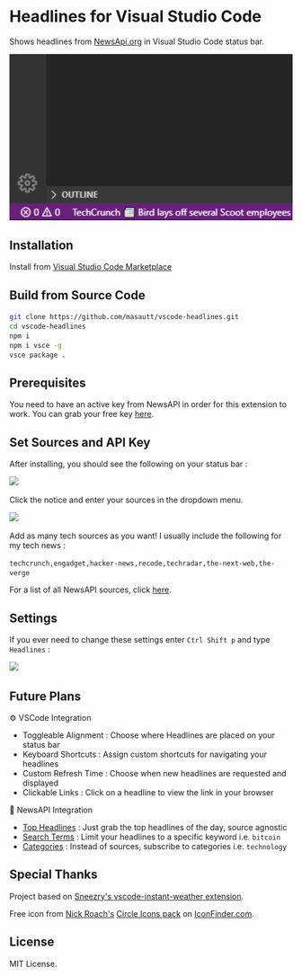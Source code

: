 # Headlines for Visual Studio Code

Shows headlines from [NewsApi.org](https://newsapi.org) in Visual Studio Code status bar.

<img width="620" src="https://raw.githubusercontent.com/masautt/vscode-headlines/master/resources/Headlines.PNG" />

## Installation

Install from [Visual Studio Code Marketplace](https://marketplace.visualstudio.com/items?itemName=masautt.vscode-headlines)

## Build from Source Code

```bash
git clone https://github.com/masautt/vscode-headlines.git
cd vscode-headlines
npm i
npm i vsce -g
vsce package .
```

## Prerequisites

You need to have an active key from NewsAPI in order for this extension to work. You can grab your free key [here](https://newsapi.org/register).


## Set Sources and API Key

After installing, you should see the following on your status bar :

<img width="400" src="https://i.imgur.com/YxW7KDO.png" />

Click the notice and enter your sources in the dropdown menu.

<img width="400" src="https://i.imgur.com/rYG4dlJ.png" />

Add as many tech sources as you want! I usually include the following for my tech news : 

`techcrunch,engadget,hacker-news,recode,techradar,the-next-web,the-verge`

For a list of all NewsAPI sources, click [here](https://newsapi.org/docs/endpoints/sources).

## Settings

If you ever need to change these settings enter `Ctrl Shift p` and type `Headlines` :

<img width="400" src="https://i.imgur.com/Ex9HxGq.png" />



## Future Plans

⚙️ VSCode Integration 
* Toggleable Alignment : Choose where Headlines are placed on your status bar
* Keyboard Shortcuts : Assign custom shortcuts for navigating your headlines
* Custom Refresh Time : Choose when new headlines are requested and displayed
* Clickable Links : Click on a headline to view the link in your browser

📰 NewsAPI Integration
* [Top Headlines](https://newsapi.org/docs/endpoints/top-headlines) : Just grab the top headlines of the day, source agnostic
* [Search Terms](https://newsapi.org/docs/endpoints/everything) : Limit your headlines to a specific keyword i.e. `bitcoin`
* [Categories](https://newsapi.org/docs/endpoints/sources) : Instead of sources, subscribe to categories i.e. `technology`




## Special Thanks

Project based on [Sneezry's vscode-instant-weather extension](https://github.com/Sneezry/vscode-instant-weather).

Free icon from [Nick Roach's](https://www.elegantthemes.com/blog/freebie-of-the-week/beautiful-flat-icons-for-free) [Circle Icons pack](https://www.iconfinder.com/iconsets/circle-icons-1) on [IconFinder.com](https://www.iconfinder.com/).

## License

MIT License.